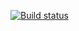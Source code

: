 

[![Build status](https://ci.appveyor.com/api/projects/status/u78ynnbc788ui1or?svg=true)](https://ci.appveyor.com/project/Pezu-git/method)

